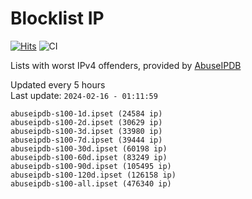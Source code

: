 # Blocklist IP

[![Hits](https://hits.seeyoufarm.com/api/count/incr/badge.svg?url=https%3A%2F%2Fgithub.com%2Fborestad%2Fblocklist-ip%2F&count_bg=%2379C83D&title_bg=%23555555&icon=&icon_color=%23E7E7E7&title=hits&edge_flat=false)](https://hits.seeyoufarm.com)  ![CI](https://img.shields.io/github/workflow/status/borestad/blocklist-ip/CI?style=flat-square)

Lists with worst IPv4 offenders, provided by [AbuseIPDB](https://www.abuseipdb.com/)

<!-- FOOTER-PLACEHOLDER -->
Updated every 5 hours<br>
Last update: `2024-02-16 - 01:11:59`
```
abuseipdb-s100-1d.ipset (24584 ip)
abuseipdb-s100-2d.ipset (30629 ip)
abuseipdb-s100-3d.ipset (33980 ip)
abuseipdb-s100-7d.ipset (39444 ip)
abuseipdb-s100-30d.ipset (60198 ip)
abuseipdb-s100-60d.ipset (83249 ip)
abuseipdb-s100-90d.ipset (105495 ip)
abuseipdb-s100-120d.ipset (126158 ip)
abuseipdb-s100-all.ipset (476340 ip)
```
